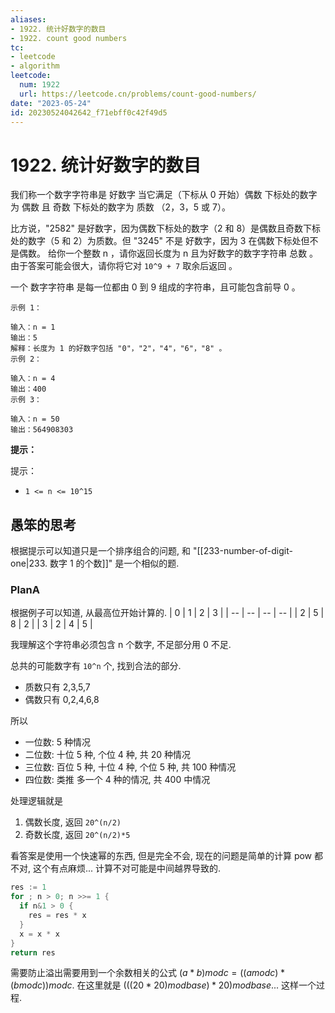 ```yaml
---
aliases:
- 1922. 统计好数字的数目
- 1922. count good numbers
tc:
- leetcode
- algorithm
leetcode:
  num: 1922
  url: https://leetcode.cn/problems/count-good-numbers/
date: "2023-05-24"
id: 20230524042642_f71ebff0c42f49d5
---
```


# 1922. 统计好数字的数目

我们称一个数字字符串是 好数字 当它满足（下标从 0 开始）偶数 下标处的数字为 偶数 且 奇数 下标处的数字为 质数 （2，3，5 或 7）。

比方说，"2582" 是好数字，因为偶数下标处的数字（2 和 8）是偶数且奇数下标处的数字（5 和 2）为质数。但 "3245" 不是 好数字，因为 3 在偶数下标处但不是偶数。
给你一个整数 n ，请你返回长度为 n 且为好数字的数字字符串 总数 。由于答案可能会很大，请你将它对 `10^9 + 7` 取余后返回 。

一个 数字字符串 是每一位都由 0 到 9 组成的字符串，且可能包含前导 0 。

```
示例 1：

输入：n = 1
输出：5
解释：长度为 1 的好数字包括 "0"，"2"，"4"，"6"，"8" 。
示例 2：

输入：n = 4
输出：400
示例 3：

输入：n = 50
输出：564908303
```

**提示：**

提示：

- `1 <= n <= 10^15`

## 愚笨的思考

根据提示可以知道只是一个排序组合的问题, 和 "[[233-number-of-digit-one|233. 数字 1 的个数]]" 是一个相似的题.

### PlanA

根据例子可以知道, 从最高位开始计算的.
| 0 | 1 | 2 | 3 |
| -- | -- | -- | -- |
| 2 | 5 | 8 | 2 |
| 3 | 2 | 4 | 5 |

我理解这个字符串必须包含 n 个数字, 不足部分用 0 不足.

总共的可能数字有 `10^n` 个, 找到合法的部分.

- 质数只有 2,3,5,7
- 偶数只有 0,2,4,6,8

所以
- 一位数: 5 种情况
- 二位数: 十位 5 种, 个位 4 种, 共 20 种情况
- 三位数: 百位 5 种, 十位 4 种, 个位 5 种, 共 100 种情况
- 四位数: 类推 多一个 4 种的情况, 共 400 中情况

处理逻辑就是
1. 偶数长度, 返回 `20^(n/2)`
2. 奇数长度, 返回 `20^(n/2)*5`

看答案是使用一个快速幂的东西, 但是完全不会, 现在的问题是简单的计算 pow 都不对, 这个有点麻烦...
计算不对可能是中间越界导致的.

```go
res := 1
for ; n > 0; n >>= 1 {
  if n&1 > 0 {
    res = res * x
  }
  x = x * x
}
return res
```

需要防止溢出需要用到一个余数相关的公式 $(a*b) mod c = ((a mod c) * (b mod c)) mod c$.
在这里就是 $(((20 * 20) mod base) * 20) mod base...$ 这样一个过程.
